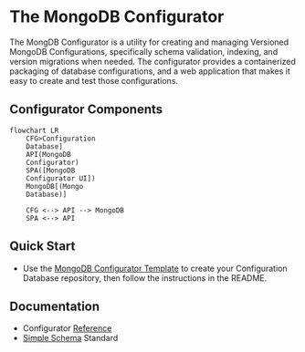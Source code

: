 # The MongoDB Configurator

The MongDB Configurator is a utility for creating and managing Versioned MongoDB Configurations, specifically schema validation, indexing, and version migrations when needed. The configurator provides a containerized packaging of database configurations, and a web application that makes it easy to create and test those configurations. 

## Configurator Components
```mermaid
flowchart LR
    CFG>Configuration 
    Database]
    API(MongoDB 
    Configurator)
    SPA([MongoDB 
    Configurator UI])
    MongoDB[(Mongo 
    Database)]

    CFG <--> API --> MongoDB
    SPA <--> API
```

## Quick Start
- Use the [MongoDB Configurator Template](https://github.com/agile-learning-institute/mongodb_configurator_template) to create your Configuration Database repository, then follow the instructions in the README.

## Documentation
- Configurator [Reference](./REFERENCE.md) 
- [Simple Schema](./SIMPLE_SCHEMA.md) Standard
